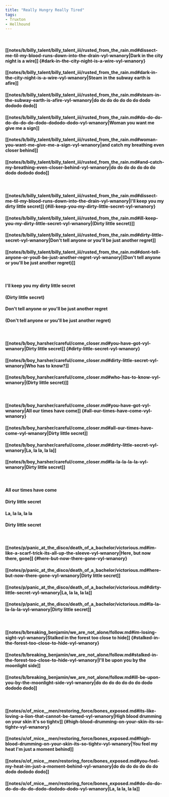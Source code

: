 ```yaml
---
title: "Really Hungry Really Tired"
tags:
- Truxton
- Hellhound
---
```

&nbsp;
#### [[notes/b/billy_talent/billy_talent_iii/rusted_from_the_rain.md#dissect-me-til-my-blood-runs-down-into-the-drain-vyl-wnanory|Dark in the city night is a wire]] {#dark-in-the-city-night-is-a-wire-vyl-wnanory}
#### [[notes/b/billy_talent/billy_talent_iii/rusted_from_the_rain.md#dark-in-the-city-night-is-a-wire-vyl-wnanory|Steam in the subway earth is afire]]
#### [[notes/b/billy_talent/billy_talent_iii/rusted_from_the_rain.md#steam-in-the-subway-earth-is-afire-vyl-wnanory|do do do do do do do dodo dododo dodo]]
#### [[notes/b/billy_talent/billy_talent_iii/rusted_from_the_rain.md#do-do-do-do-do-do-do-dodo-dododo-dodo-vyl-wnanory|Woman you want me give me a sign]]
#### [[notes/b/billy_talent/billy_talent_iii/rusted_from_the_rain.md#woman-you-want-me-give-me-a-sign-vyl-wnanory|and catch my breathing even closer behind]]
#### [[notes/b/billy_talent/billy_talent_iii/rusted_from_the_rain.md#and-catch-my-breathing-even-closer-behind-vyl-wnanory|do do do do do do do dodo dododo dodo]]
&nbsp;
#### [[notes/b/billy_talent/billy_talent_iii/rusted_from_the_rain.md#dissect-me-til-my-blood-runs-down-into-the-drain-vyl-wnanory|I'll keep you my dirty little secret]] {#ill-keep-you-my-dirty-little-secret-vyl-wnanory}
#### [[notes/b/billy_talent/billy_talent_iii/rusted_from_the_rain.md#ill-keep-you-my-dirty-little-secret-vyl-wnanory|(Dirty little secret)]]
#### [[notes/b/billy_talent/billy_talent_iii/rusted_from_the_rain.md#dirty-little-secret-vyl-wnanory|Don't tell anyone or you'll be just another regret]]
#### [[notes/b/billy_talent/billy_talent_iii/rusted_from_the_rain.md#dont-tell-anyone-or-youll-be-just-another-regret-vyl-wnanory|(Don't tell anyone or you'll be just another regret)]]
&nbsp;
#### I'll keep you my dirty little secret
#### (Dirty little secret)
#### Don't tell anyone or you'll be just another regret
#### (Don't tell anyone or you'll be just another regret)
&nbsp;
#### [[notes/b/boy_harsher/careful/come_closer.md#you-have-got-vyl-wnanory|Dirty little secret]] {#dirty-little-secret-vyl-wnanory}
#### [[notes/b/boy_harsher/careful/come_closer.md#dirty-little-secret-vyl-wnanory|Who has to know?]]
#### [[notes/b/boy_harsher/careful/come_closer.md#who-has-to-know-vyl-wnanory|(Dirty little secret)]]
&nbsp;
#### [[notes/b/boy_harsher/careful/come_closer.md#you-have-got-vyl-wnanory|All our times have come]] {#all-our-times-have-come-vyl-wnanory}
#### [[notes/b/boy_harsher/careful/come_closer.md#all-our-times-have-come-vyl-wnanory|Dirty little secret]]
#### [[notes/b/boy_harsher/careful/come_closer.md#dirty-little-secret-vyl-wnanory|La, la la, la la]]
#### [[notes/b/boy_harsher/careful/come_closer.md#la-la-la-la-la-vyl-wnanory|Dirty little secret]]
&nbsp;
#### All our times have come
#### Dirty little secret
#### La, la la, la la
#### Dirty little secret
&nbsp;
#### [[notes/p/panic_at_the_disco/death_of_a_bachelor/victorious.md#im-like-a-scarf-trick-its-all-up-the-sleeve-vyl-wnanory|Here, but now there, gone]] {#here-but-now-there-gone-vyl-wnanory}
#### [[notes/p/panic_at_the_disco/death_of_a_bachelor/victorious.md#here-but-now-there-gone-vyl-wnanory|Dirty little secret]]
#### [[notes/p/panic_at_the_disco/death_of_a_bachelor/victorious.md#dirty-little-secret-vyl-wnanory|La, la la, la la]]
#### [[notes/p/panic_at_the_disco/death_of_a_bachelor/victorious.md#la-la-la-la-la-vyl-wnanory|Dirty little secret]]
&nbsp;
#### [[notes/b/breaking_benjamin/we_are_not_alone/follow.md#im-losing-sight-vyl-wnanory|Stalked in the forest too close to hide]] {#stalked-in-the-forest-too-close-to-hide-vyl-wnanory}
#### [[notes/b/breaking_benjamin/we_are_not_alone/follow.md#stalked-in-the-forest-too-close-to-hide-vyl-wnanory|I'll be upon you by the moonlight side]]
#### [[notes/b/breaking_benjamin/we_are_not_alone/follow.md#ill-be-upon-you-by-the-moonlight-side-vyl-wnanory|do do do do do do do dodo dododo dodo]]
&nbsp;
#### [[notes/o/of_mice__men/restoring_force/bones_exposed.md#its-like-loving-a-lion-that-cannot-be-tamed-vyl-wnanory|High blood drumming on your skin it's so tightv]] {#high-blood-drumming-on-your-skin-its-so-tightv-vyl-wnanory}
#### [[notes/o/of_mice__men/restoring_force/bones_exposed.md#high-blood-drumming-on-your-skin-its-so-tightv-vyl-wnanory|You feel my heat I'm just a moment behind]]
#### [[notes/o/of_mice__men/restoring_force/bones_exposed.md#you-feel-my-heat-im-just-a-moment-behind-vyl-wnanory|do do do do do do do dodo dododo dodo]]
#### [[notes/o/of_mice__men/restoring_force/bones_exposed.md#do-do-do-do-do-do-do-dodo-dododo-dodo-vyl-wnanory|La, la la, la la]]
